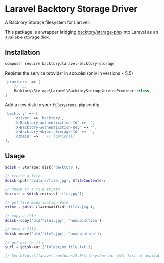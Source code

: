 # Laravel Backtory Storage Driver 

A Backtory Storage filesystem for Laravel.

This package is a wrapper bridging [backtory/storage-php](https://github.com/backtory/storage-php) into Laravel as an available storage disk.

## Installation

```bash
composer require backtory/laravel-backtory-storage
```

Register the service provider in app.php (only in versions < 5.5)
```php
'providers' => [
    // ...
    Backtory\Storage\Laravel\BacktoryStorageServiceProvider::class,
]
```

Add a new disk to your `filesystems.php` config

```php
'backtory' => [
    'driver' => 'backtory',
    'X-Backtory-Authentication-Id' => '',
    'X-Backtory-Authentication-Key' => '',
    'X-Backtory-Object-Storage-Id' => '',
    'domain' => '' // [optional]
],
```

## Usage

```php
$disk = Storage::disk('backtory');

// create a file
$disk->put('avatars/file.jpg', $fileContents);

// check if a file exists
$exists = $disk->exists('file.jpg');

// get file modification date
$time = $disk->lastModified('file1.jpg');

// copy a file
$disk->copy('old/file1.jpg', 'newLocaltion');

// move a file
$disk->move('old/file1.jpg', 'newLocation');

// get url to file
$url = $disk->url('folder/my_file.txt');

// See https://laravel.com/docs/5.5/filesystem for full list of available functionality
```